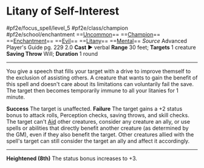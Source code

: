 # Litany of Self-Interest
#pf2e/focus_spell/level_5 #pf2e/class/champion #pf2e/school/enchantment 
==[Uncommon](rules/traits/uncommon.md)== ==[Champion](rules/traits/champion.md)== ==[Enchantment](rules/traits/enchantment.md)== ==[Evil](rules/traits/evil.md)== ==[Litany](rules/traits/litany.md)== ==[Mental](rules/traits/mental.md)==
*Source* Advanced Player's Guide pg. 229 2.0
**Cast** ► verbal
**Range** 30 feet; **Targets** 1 creature
**Saving Throw** Will; **Duration** 1 round

---
You give a speech that fills your target with a drive to improve themself to the exclusion of assisting others. A creature that wants to gain the benefit of this spell and doesn't care about its limitations can voluntarily fail the save. The target then becomes temporarily immune to all your litanies for 1 minute.

**Success** The target is unaffected.
**Failure** The target gains a +2 status bonus to attack rolls, Perception checks, saving throws, and skill checks. The target can't [Aid](rules/Actions/Basic_Actions/Aid.md) other creatures, consider any creature an ally, or use spells or abilities that directly benefit another creature (as determined by the GM), even if they also benefit the target. Other creatures allied with the spell's target can still consider the target an ally and affect it accordingly.

<hr>

**Heightened (8th)** The status bonus increases to +3.